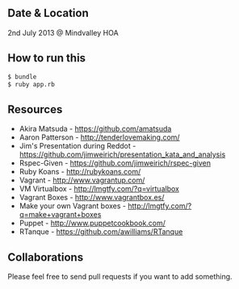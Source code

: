 Date & Location
---------------
2nd July 2013 @ Mindvalley HOA

How to run this
---------------
```bash
$ bundle
$ ruby app.rb
```

Resources
---------
- Akira Matsuda - https://github.com/amatsuda
- Aaron Patterson - http://tenderlovemaking.com/
- Jim's Presentation during Reddot - https://github.com/jimweirich/presentation_kata_and_analysis
- Rspec-Given - https://github.com/jimweirich/rspec-given
- Ruby Koans - http://rubykoans.com/
- Vagrant - http://www.vagrantup.com/
- VM Virtualbox - http://lmgtfy.com/?q=virtualbox
- Vagrant Boxes - http://www.vagrantbox.es/
- Make your own Vagrant boxes - http://lmgtfy.com/?q=make+vagrant+boxes
- Puppet - http://www.puppetcookbook.com/ 
- RTanque - https://github.com/awilliams/RTanque

Collaborations
--------------
Please feel free to send pull requests if you want to add something.
